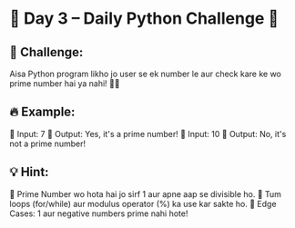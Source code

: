 # 📢 Day 3 – Daily Python Challenge 🐍

## 🚀 Challenge:
Aisa Python program likho jo user se ek number le aur check kare ke wo prime number hai ya nahi! 🔢💡

## 🔥 Example:  
📌 Input: 7
📌 Output: Yes, it's a prime number!
📌 Input: 10
📌 Output: No, it's not a prime number!

## 💡 Hint: 
⿡ Prime Number wo hota hai jo sirf 1 aur apne aap se divisible ho.
⿢ Tum loops (for/while) aur modulus operator (%) ka use kar sakte ho.
⿣ Edge Cases: 1 aur negative numbers prime nahi hote!